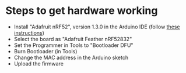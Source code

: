 # Steps to get hardware working

- Install "Adafruit nRF52", version 1.3.0 in the Arduino IDE (follow [these instructions](https://learn.adafruit.com/add-boards-arduino-v164/setup))
- Select the board as "Adafruit Feather nRF52832"
- Set the Programmer in Tools to "Bootloader DFU"
- Burn Bootloader (in Tools)
- Change the MAC address in the Arduino sketch
- Upload the firmware
